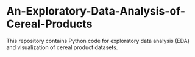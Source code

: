 # An-Exploratory-Data-Analysis-of-Cereal-Products
This repository contains Python code for exploratory data analysis (EDA) and visualization of cereal product datasets.
